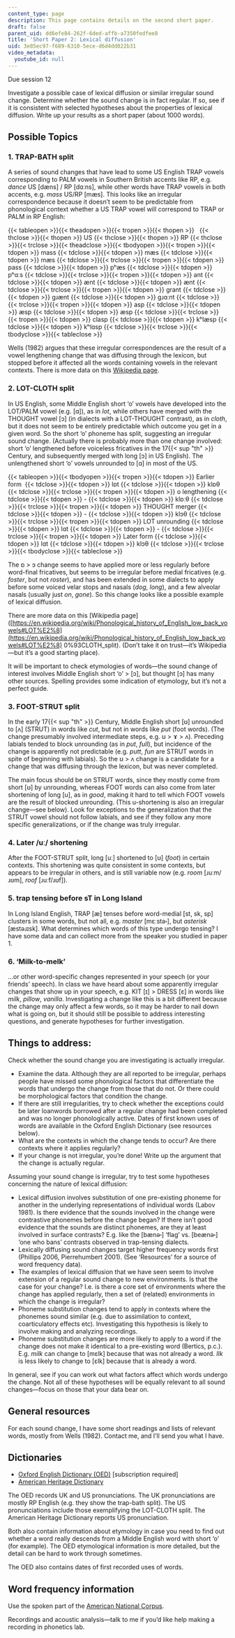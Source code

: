 ```yaml
---
content_type: page
description: This page contains details on the second short paper.
draft: false
parent_uid: dd6efe84-262f-6ded-affb-a7350fedfee8
title: 'Short Paper 2: Lexical diffusion'
uid: 3e85ec97-f689-6310-5ece-d6d4dd022b31
video_metadata:
  youtube_id: null
---
```

Due session 12

Investigate a possible case of lexical diffusion or similar irregular sound change. Determine whether the sound change is in fact regular. If so, see if it is consistent with selected hypotheses about the properties of lexical diffusion. Write up your results as a short paper (about 1000 words).

## Possible Topics

### 1\. TRAP-BATH split

A series of sound changes that have lead to some US English TRAP vowels corresponding to PALM vowels in Southern British accents like RP, e.g. *dance* US \[dæns\] / RP \[dɑːns\], while other words have TRAP vowels in both accents, e.g. *mass* US/RP \[mæs\]. This looks like an irregular correspondence because it doesn’t seem to be predictable from phonological context whether a US TRAP vowel will correspond to TRAP or PALM in RP English:

{{< tableopen >}}{{< theadopen >}}{{< tropen >}}{{< thopen >}}
 
{{< thclose >}}{{< thopen >}}
US
{{< thclose >}}{{< thopen >}}
RP
{{< thclose >}}{{< trclose >}}{{< theadclose >}}{{< tbodyopen >}}{{< tropen >}}{{< tdopen >}}
mass
{{< tdclose >}}{{< tdopen >}}
mæs
{{< tdclose >}}{{< tdopen >}}
mæs
{{< tdclose >}}{{< trclose >}}{{< tropen >}}{{< tdopen >}}
pass
{{< tdclose >}}{{< tdopen >}}
pʰæs
{{< tdclose >}}{{< tdopen >}}
pʰɑːs
{{< tdclose >}}{{< trclose >}}{{< tropen >}}{{< tdopen >}}
ant
{{< tdclose >}}{{< tdopen >}}
ænt
{{< tdclose >}}{{< tdopen >}}
ænt
{{< tdclose >}}{{< trclose >}}{{< tropen >}}{{< tdopen >}}
grant
{{< tdclose >}}{{< tdopen >}}
ɡɹænt
{{< tdclose >}}{{< tdopen >}}
ɡɹɑːnt
{{< tdclose >}}{{< trclose >}}{{< tropen >}}{{< tdopen >}}
asp
{{< tdclose >}}{{< tdopen >}}
æsp
{{< tdclose >}}{{< tdopen >}}
æsp
{{< tdclose >}}{{< trclose >}}{{< tropen >}}{{< tdopen >}}
clasp
{{< tdclose >}}{{< tdopen >}}
kʰlæsp
{{< tdclose >}}{{< tdopen >}}
kʰlɑsp
{{< tdclose >}}{{< trclose >}}{{< tbodyclose >}}{{< tableclose >}}

Wells (1982) argues that these irregular correspondences are the result of a vowel lengthening change that was diffusing through the lexicon, but stopped before it affected all the words containing vowels in the relevant contexts. There is more data on this [Wikipedia page](http://en.wikipedia.org/wiki/Phonological_history_of_English_short_A#Trap.E2.80.93bath_split_in_Received_Pronunciation).

### 2\. LOT-CLOTH split

In US English, some Middle English short ‘o’ vowels have developed into the LOT/PALM vowel (e.g. \[ɑ\]), as in *lot*, while others have merged with the THOUGHT vowel \[ɔ\] (in dialects with a LOT-THOUGHT contrast), as in *cloth*, but it does not seem to be entirely predictable which outcome you get in a given word. So the short ‘o’ phoneme has split, suggesting an irregular sound change. (Actually there is probably more than one change involved: short ‘o’ lengthened before voiceless fricatives in the 17{{< sup "th" >}} Century, and subsequently merged with long \[ɔ\] in US English). The unlengthened short ‘o’ vowels unrounded to \[ɑ\] in most of the US.

{{< tableopen >}}{{< tbodyopen >}}{{< tropen >}}{{< tdopen >}}
Earlier form 
{{< tdclose >}}{{< tdopen >}}
lɒt
{{< tdclose >}}{{< tdopen >}}
klɒθ
{{< tdclose >}}{{< trclose >}}{{< tropen >}}{{< tdopen >}}
o lengthening
{{< tdclose >}}{{< tdopen >}}
\-
{{< tdclose >}}{{< tdopen >}}
klɒːθ
{{< tdclose >}}{{< trclose >}}{{< tropen >}}{{< tdopen >}}
THOUGHT merger
{{< tdclose >}}{{< tdopen >}}
\-
{{< tdclose >}}{{< tdopen >}}
klɔθ
{{< tdclose >}}{{< trclose >}}{{< tropen >}}{{< tdopen >}}
LOT unrounding
{{< tdclose >}}{{< tdopen >}}
lɑt
{{< tdclose >}}{{< tdopen >}}
\-
{{< tdclose >}}{{< trclose >}}{{< tropen >}}{{< tdopen >}}
Later form
{{< tdclose >}}{{< tdopen >}}
lɑt
{{< tdclose >}}{{< tdopen >}}
klɔθ
{{< tdclose >}}{{< trclose >}}{{< tbodyclose >}}{{< tableclose >}}

The ɒ > ɔ change seems to have applied more or less regularly before word-final fricatives, but seems to be irregular before medial fricatives (e.g. *foster*, but not *roster*), and has been extended in some dialects to apply before some voiced velar stops and nasals (*dog*, *long*), and a few alveolar nasals (usually just *on*, *gone*). So this change looks like a possible example of lexical diffusion.

There are more data on this \[Wikipedia page\]([https://en.wikipedia.org/wiki/Phonological_history_of_English_low_back_vowels#LOT%E2%8](https://en.wikipedia.org/wiki/Phonological_history_of_English_low_back_vowels#LOT%E2%8) 0%93CLOTH\_split). (Don’t take it on trust—it’s Wikipedia—but it’s a good starting place).

It will be important to check etymologies of words—the sound change of interest involves Middle English short ‘o’ > \[ɔ\], but thought \[ɔ\] has many other sources. Spelling provides some indication of etymology, but it’s not a perfect guide.

### 3\. FOOT-STRUT split

In the early 17{{< sup "th" >}} Century, Middle English short \[ʊ\] unrounded to \[ʌ\] (STRUT) in words like *cut*, but not in words like *put* (foot words). (The change presumably involved intermediate steps, e.g. ʊ > ɤ > ʌ). Preceding labials tended to block unrounding (as in *put*, *full*), but incidence of the change is apparently not predictable (e.g. *putt*, *fun* are STRUT words in spite of beginning with labials). So the ʊ > ʌ change is a candidate for a change that was diffusing through the lexicon, but was never completed.

The main focus should be on STRUT words, since they mostly come from short \[ʊ\] by unrounding, whereas FOOT words can also come from later shortening of long \[u\], as in *good*, making it hard to tell which FOOT vowels are the result of blocked unrounding. (This u-shortening is also an irregular change—see below). Look for exceptions to the generalization that the STRUT vowel should not follow labials, and see if they follow any more specific generalizations, or if the change was truly irregular.

### 4\. Later /uː/ shortening

After the FOOT-STRUT split, long \[uː\] shortened to \[ʊ\] (*foot*) in certain contexts. This shortening was quite consistent in some contexts, but appears to be irregular in others, and is still variable now (e.g. *room* \[ɹuːm/ɹʊm\], *roof* \[ɹuːf/ɹʊf\]).

### 5\. trap tensing before sT in Long Island

In Long Island English, TRAP \[æ\] tenses before word-medial \[st, sk, sp\] clusters in some words, but not all, e.g. *master* \[mɛːstə˞\], but *asterisk* \[æstəɹɪsk\]. What determines which words of this type undergo tensing? I have some data and can collect more from the speaker you studied in paper 1.

### 6\. ‘Milk-to-melk’

…or other word-specific changes represented in your speech (or your friends’ speech). In class we have heard about some apparently irregular changes that show up in your speech, e.g. KIT \[ɪ\] > DRESS \[ɛ\] in words like *milk*, *pillow*, *vanilla*. Investigating a change like this is a bit different because the change may only affect a few words, so it may be harder to nail down what is going on, but it should still be possible to address interesting questions, and generate hypotheses for further investigation.

## Things to address:

Check whether the sound change you are investigating is actually irregular.

- Examine the data. Although they are all reported to be irregular, perhaps people have missed some phonological factors that differentiate the words that undergo the change from those that do not. Or there could be morphological factors that condition the change.
- If there are still irregularities, try to check whether the exceptions could be later loanwords borrowed after a regular change had been completed and was no longer phonologically active. Dates of first known uses of words are available in the Oxford English Dictionary (see resources below).
- What are the contexts in which the change tends to occur? Are there contexts where it applies regularly?
- If your change is not irregular, you’re done! Write up the argument that the change is actually regular.

Assuming your sound change is irregular, try to test some hypotheses concerning the nature of lexical diffusion:

- Lexical diffusion involves substitution of one pre-existing phoneme for another in the underlying representations of individual words (Labov 1981). Is there evidence that the sounds involved in the change were contrastive phonemes before the change began? If there isn’t good evidence that the sounds are distinct phonemes, are they at least involved in surface contrasts? E.g. like the \[bænə˞\] ‘flag’ vs. \[beænə˞\] ‘one who bans’ contrasts observed in trap-tensing dialects.
- Lexically diffusing sound changes target higher frequency words first (Phillips 2006, Pierrehumbert 2001). (See ‘Resources’ for a source of word frequency data).
- The examples of lexical diffusion that we have seen seem to involve extension of a regular sound change to new environments. Is that the case for your change? I.e. is there a core set of environments where the change has applied regularly, then a set of (related) environments in which the change is irregular?
- Phoneme substitution changes tend to apply in contexts where the phonemes sound similar (e.g. due to assimilation to context, coarticulatory effects etc). Investigating this hypothesis is likely to involve making and analyzing recordings.
- Phoneme substitution changes are more likely to apply to a word if the change does not make it identical to a pre-existing word (Bertics, p.c.). E.g. *milk* can change to \[mɛlk\] because that was not already a word. *Ilk* is less likely to change to \[ɛlk\] because that is already a word.

In general, see if you can work out what factors affect which words undergo the change. Not all of these hypotheses will be equally relevant to all sound changes—focus on those that your data bear on.

## General resources

For each sound change, I have some short readings and lists of relevant words, mostly from Wells (1982). Contact me, and I’ll send you what I have.

## Dictionaries

- [Oxford English Dictionary (OED)](https://www.oed.com/) \[subscription required\]
- [American Heritage Dictionary](https://www.ahdictionary.com/)

The OED records UK and US pronunciations. The UK pronunciations are mostly RP English (e.g. they show the trap-bath split). The US pronunciations include those exemplifying the LOT-CLOTH split. The American Heritage Dictionary reports US pronunciation.

Both also contain information about etymology in case you need to find out whether a word really descends from a Middle English word with short ‘o’ (for example). The OED etymological information is more detailed, but the detail can be hard to work through sometimes.

The OED also contains dates of first recorded uses of words.

## Word frequency information

Use the spoken part of the [American National Corpus](http://www.anc.org/data/anc-second-release/frequency-data/).

Recordings and acoustic analysis—talk to me if you’d like help making a recording in phonetics lab.